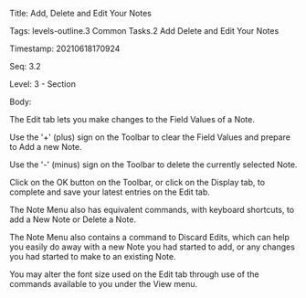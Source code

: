 Title:  Add, Delete and Edit Your Notes

Tags:   levels-outline.3 Common Tasks.2 Add Delete and Edit Your Notes

Timestamp: 20210618170924

Seq:    3.2

Level:  3 - Section

Body: 

The Edit tab lets you make changes to the Field Values of a Note. 

Use the '+' (plus) sign on the Toolbar to clear the Field Values and prepare to Add a new Note. 

Use the '-' (minus) sign on the Toolbar to delete the currently selected Note. 

Click on the OK button on the Toolbar, or click on the Display tab, to complete and save your latest entries on the Edit tab. 

The Note Menu also has equivalent commands, with keyboard shortcuts, to add a New Note or Delete a Note. 

The Note Menu also contains a command to Discard Edits, which can help you easily do away with a new Note you had started to add, or any changes you had started to make to an existing Note. 

You may alter the font size used on the Edit tab through use of the commands available to you under the View menu.
